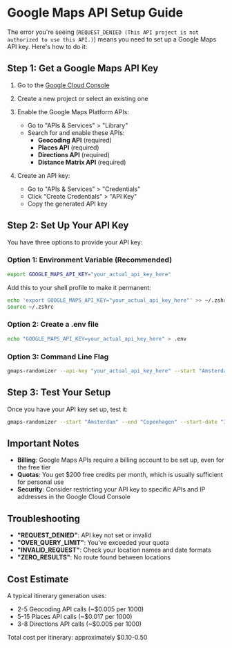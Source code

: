 # Google Maps API Setup Guide

The error you're seeing (`REQUEST_DENIED (This API project is not authorized to use this API.)`) means you need to set up a Google Maps API key. Here's how to do it:

## Step 1: Get a Google Maps API Key

1. Go to the [Google Cloud Console](https://console.cloud.google.com/)
2. Create a new project or select an existing one
3. Enable the Google Maps Platform APIs:

   - Go to "APIs & Services" > "Library"
   - Search for and enable these APIs:
     - **Geocoding API** (required)
     - **Places API** (required)
     - **Directions API** (required)
     - **Distance Matrix API** (required)

4. Create an API key:
   - Go to "APIs & Services" > "Credentials"
   - Click "Create Credentials" > "API Key"
   - Copy the generated API key

## Step 2: Set Up Your API Key

You have three options to provide your API key:

### Option 1: Environment Variable (Recommended)

```bash
export GOOGLE_MAPS_API_KEY="your_actual_api_key_here"
```

Add this to your shell profile to make it permanent:

```bash
echo 'export GOOGLE_MAPS_API_KEY="your_actual_api_key_here"' >> ~/.zshrc
source ~/.zshrc
```

### Option 2: Create a .env file

```bash
echo "GOOGLE_MAPS_API_KEY=your_actual_api_key_here" > .env
```

### Option 3: Command Line Flag

```bash
gmaps-randomizer --api-key "your_actual_api_key_here" --start "Amsterdam" --end "Copenhagen" --start-date "3 aug 2025" --end-date "10 aug 2025"
```

## Step 3: Test Your Setup

Once you have your API key set up, test it:

```bash
gmaps-randomizer --start "Amsterdam" --end "Copenhagen" --start-date "3 aug 2025" --end-date "10 aug 2025"
```

## Important Notes

- **Billing**: Google Maps APIs require a billing account to be set up, even for the free tier
- **Quotas**: You get $200 free credits per month, which is usually sufficient for personal use
- **Security**: Consider restricting your API key to specific APIs and IP addresses in the Google Cloud Console

## Troubleshooting

- **"REQUEST_DENIED"**: API key not set or invalid
- **"OVER_QUERY_LIMIT"**: You've exceeded your quota
- **"INVALID_REQUEST"**: Check your location names and date formats
- **"ZERO_RESULTS"**: No route found between locations

## Cost Estimate

A typical itinerary generation uses:

- 2-5 Geocoding API calls (~$0.005 per 1000)
- 5-15 Places API calls (~$0.017 per 1000)
- 3-8 Directions API calls (~$0.005 per 1000)

Total cost per itinerary: approximately $0.10-0.50
